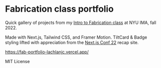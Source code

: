 # Fabrication class portfolio

Quick gallery of projects from my [Intro to Fabrication class](https://edu.lachlanjc.com/courses/fab) at NYU IMA, fall 2022.

Made with Next.js, Tailwind CSS, and Framer Motion. TiltCard & Badge styling lifted with appreciation from the [Next.js Conf 22](https://nextjs.org/) recap site.

<https://fab-portfolio-lachlanjc.vercel.app/>

MIT License
